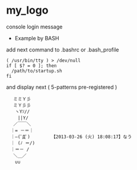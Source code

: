 my_logo
=======

console login message


* Example by BASH

add next command to .bashrc or .bash_profile

```
( /usr/bin/tty ) > /dev/null
if [ $? = 0 ]; then
  /path/to/startup.sh
fi
```

and display next ( 5-patterns pre-registered )

```
　 ミミＹ彡
　 ミＹ彡彡
　　ヽYｿ//
　　 ||Y/
　 ／￣￣＼
　｜= －＝｜
　｜―(ﾟДﾟ)        【2013-03-26 (火) 18:08:17】なう
　｜ (ﾉ ＝/)
　｜＝－ /
　 ＼＿／
　　∪∪
``` 
